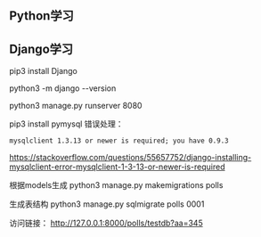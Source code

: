 ## Python学习

## Django学习
pip3 install Django

python3 -m django --version

python3 manage.py runserver 8080


pip3 install pymysql
错误处理：
```
mysqlclient 1.3.13 or newer is required; you have 0.9.3
```
https://stackoverflow.com/questions/55657752/django-installing-mysqlclient-error-mysqlclient-1-3-13-or-newer-is-required


根据models生成
python3 manage.py makemigrations polls

生成表结构
python3 manage.py sqlmigrate polls 0001

访问链接：
http://127.0.0.1:8000/polls/testdb?aa=345

